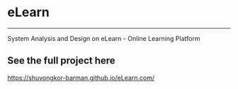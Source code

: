 # eLearn
----------------------------------
System Analysis and Design on eLearn - Online Learning Platform

See the full project here
-----------------------------------
https://shuvongkor-barman.github.io/eLearn.com/
